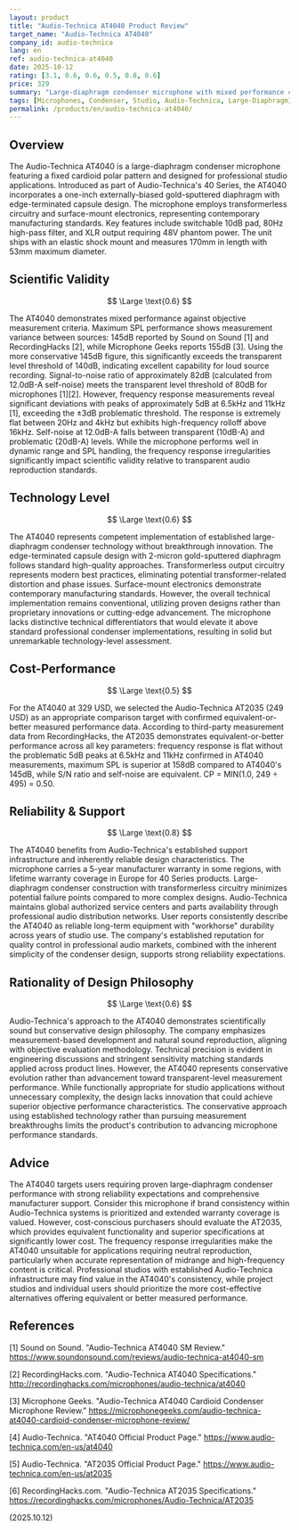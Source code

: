 ```yaml
---
layout: product
title: "Audio-Technica AT4040 Product Review"
target_name: "Audio-Technica AT4040"
company_id: audio-technica
lang: en
ref: audio-technica-at4040
date: 2025-10-12
rating: [3.1, 0.6, 0.6, 0.5, 0.8, 0.6]
price: 329
summary: "Large-diaphragm condenser microphone with mixed performance characteristics, excellent maximum SPL handling but problematic frequency response irregularities"
tags: [Microphones, Condenser, Studio, Audio-Technica, Large-Diaphragm]
permalink: /products/en/audio-technica-at4040/
---
```


## Overview

The Audio-Technica AT4040 is a large-diaphragm condenser microphone featuring a fixed cardioid polar pattern and designed for professional studio applications. Introduced as part of Audio-Technica's 40 Series, the AT4040 incorporates a one-inch externally-biased gold-sputtered diaphragm with edge-terminated capsule design. The microphone employs transformerless circuitry and surface-mount electronics, representing contemporary manufacturing standards. Key features include switchable 10dB pad, 80Hz high-pass filter, and XLR output requiring 48V phantom power. The unit ships with an elastic shock mount and measures 170mm in length with 53mm maximum diameter.

## Scientific Validity

$$ \Large \text{0.6} $$

The AT4040 demonstrates mixed performance against objective measurement criteria. Maximum SPL performance shows measurement variance between sources: 145dB reported by Sound on Sound [1] and RecordingHacks [2], while Microphone Geeks reports 155dB [3]. Using the more conservative 145dB figure, this significantly exceeds the transparent level threshold of 140dB, indicating excellent capability for loud source recording. Signal-to-noise ratio of approximately 82dB (calculated from 12.0dB-A self-noise) meets the transparent level threshold of 80dB for microphones [1][2]. However, frequency response measurements reveal significant deviations with peaks of approximately 5dB at 6.5kHz and 11kHz [1], exceeding the ±3dB problematic threshold. The response is extremely flat between 20Hz and 4kHz but exhibits high-frequency rolloff above 16kHz. Self-noise at 12.0dB-A falls between transparent (10dB-A) and problematic (20dB-A) levels. While the microphone performs well in dynamic range and SPL handling, the frequency response irregularities significantly impact scientific validity relative to transparent audio reproduction standards.

## Technology Level

$$ \Large \text{0.6} $$

The AT4040 represents competent implementation of established large-diaphragm condenser technology without breakthrough innovation. The edge-terminated capsule design with 2-micron gold-sputtered diaphragm follows standard high-quality approaches. Transformerless output circuitry represents modern best practices, eliminating potential transformer-related distortion and phase issues. Surface-mount electronics demonstrate contemporary manufacturing standards. However, the overall technical implementation remains conventional, utilizing proven designs rather than proprietary innovations or cutting-edge advancement. The microphone lacks distinctive technical differentiators that would elevate it above standard professional condenser implementations, resulting in solid but unremarkable technology-level assessment.

## Cost-Performance

$$ \Large \text{0.5} $$

For the AT4040 at 329 USD, we selected the Audio-Technica AT2035 (249 USD) as an appropriate comparison target with confirmed equivalent-or-better measured performance data. According to third-party measurement data from RecordingHacks, the AT2035 demonstrates equivalent-or-better performance across all key parameters: frequency response is flat without the problematic 5dB peaks at 6.5kHz and 11kHz confirmed in AT4040 measurements, maximum SPL is superior at 158dB compared to AT4040's 145dB, while S/N ratio and self-noise are equivalent. CP = MIN(1.0, 249 ÷ 495) = 0.50.

## Reliability & Support

$$ \Large \text{0.8} $$

The AT4040 benefits from Audio-Technica's established support infrastructure and inherently reliable design characteristics. The microphone carries a 5-year manufacturer warranty in some regions, with lifetime warranty coverage in Europe for 40 Series products. Large-diaphragm condenser construction with transformerless circuitry minimizes potential failure points compared to more complex designs. Audio-Technica maintains global authorized service centers and parts availability through professional audio distribution networks. User reports consistently describe the AT4040 as reliable long-term equipment with "workhorse" durability across years of studio use. The company's established reputation for quality control in professional audio markets, combined with the inherent simplicity of the condenser design, supports strong reliability expectations.

## Rationality of Design Philosophy

$$ \Large \text{0.6} $$

Audio-Technica's approach to the AT4040 demonstrates scientifically sound but conservative design philosophy. The company emphasizes measurement-based development and natural sound reproduction, aligning with objective evaluation methodology. Technical precision is evident in engineering discussions and stringent sensitivity matching standards applied across product lines. However, the AT4040 represents conservative evolution rather than advancement toward transparent-level measurement performance. While functionally appropriate for studio applications without unnecessary complexity, the design lacks innovation that could achieve superior objective performance characteristics. The conservative approach using established technology rather than pursuing measurement breakthroughs limits the product's contribution to advancing microphone performance standards.

## Advice

The AT4040 targets users requiring proven large-diaphragm condenser performance with strong reliability expectations and comprehensive manufacturer support. Consider this microphone if brand consistency within Audio-Technica systems is prioritized and extended warranty coverage is valued. However, cost-conscious purchasers should evaluate the AT2035, which provides equivalent functionality and superior specifications at significantly lower cost. The frequency response irregularities make the AT4040 unsuitable for applications requiring neutral reproduction, particularly when accurate representation of midrange and high-frequency content is critical. Professional studios with established Audio-Technica infrastructure may find value in the AT4040's consistency, while project studios and individual users should prioritize the more cost-effective alternatives offering equivalent or better measured performance.

## References

[1] Sound on Sound. "Audio-Technica AT4040 SM Review." https://www.soundonsound.com/reviews/audio-technica-at4040-sm

[2] RecordingHacks.com. "Audio-Technica AT4040 Specifications." http://recordinghacks.com/microphones/audio-technica/at4040

[3] Microphone Geeks. "Audio-Technica AT4040 Cardioid Condenser Microphone Review." https://microphonegeeks.com/audio-technica-at4040-cardioid-condenser-microphone-review/

[4] Audio-Technica. "AT4040 Official Product Page." https://www.audio-technica.com/en-us/at4040

[5] Audio-Technica. "AT2035 Official Product Page." https://www.audio-technica.com/en-us/at2035

[6] RecordingHacks.com. "Audio-Technica AT2035 Specifications." https://recordinghacks.com/microphones/Audio-Technica/AT2035

(2025.10.12)